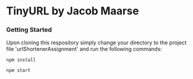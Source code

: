 # TinyURL by Jacob Maarse

### Getting Started

Upon cloning this respository simply change your directory to the project file 'urlShortenerAssignment' and run the following commands:

```
npm install
```
```
npm start
```


